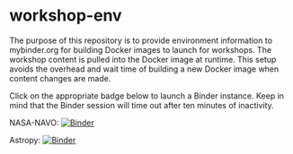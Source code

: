 # workshop-env

The purpose of this repository is to provide environment information to mybinder.org
for building Docker images to launch for workshops. The workshop content is
pulled into the Docker image at runtime. This setup avoids the overhead and
wait time of building a new Docker image when content changes are made.

Click on the appropriate badge below to launch a Binder instance. Keep in mind
that the Binder session will time out after ten minutes of inactivity.

NASA-NAVO: [![Binder](https://mybinder.org/badge_logo.svg)](https://mybinder.org/v2/gh/stargaser/workshop-env/main?urlpath=git-pull?repo=https://github.com/NASA-NAVO/navo-workshop)

Astropy: [![Binder](https://mybinder.org/badge_logo.svg)](https://mybinder.org/v2/gh/stargaser/workshop-env/astropy-env/?urlpath=git-pull?repo%3Dhttps%253A%252F%252Fgithub.com%252Fastropy%252Fastropy-workshop%26branch%3Dmain)

